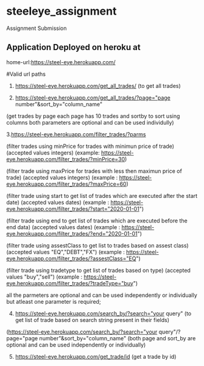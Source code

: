 # steeleye_assignment
Assignment Submission

## Application Deployed on heroku at
  
home-url:https://steel-eye.herokuapp.com/

#Valid url paths
  
1.  https://steel-eye.herokuapp.com/get_all_trades/   (to get all trades)
   
2. https://steel-eye.herokuapp.com/get_all_trades/?page="page number"&sort_by="column_name"  

(get trades by page each page has 10 trades and sortby to sort using columns both parameters are optional and can be used individully)
  
3.https://steel-eye.herokuapp.com/filter_trades/?parms 

(filter trades using minPrice for trades with minimun price of trade) (accepted values integers) (example: https://steel-eye.herokuapp.com/filter_trades/?minPrice=30)

(filter trade using maxPrice for trades with less then maximun price of trade) (accepted values integers) (example : https://steel-eye.herokuapp.com/filter_trades/?maxPrice=60)

(filter trade using start to get list of trades which are executed after the start date) (accepted values dates) (example : https://steel-eye.herokuapp.com/filter_trades/?start="2020-01-01")

(filter trade using end to get list of trades which are executed before the end data) (accepted values dates) (example : https://steel-eye.herokuapp.com/filter_trades/?end="2020-01-01")

(filter trade using assestClass to get list to trades based on assest class) (accepted values "EQ","DEBT","FX") (example : https://steel-eye.herokuapp.com/filter_trades/?assestClass="EQ")

(filter trade using tradetype to get list of trades based on type) (accepted values "buy","sell") (example : https://steel-eye.herokuapp.com/filter_trades/?tradeType="buy")

all the parmeters are optional and can be used independently or individually but atleast one parameter is required;

4. https://steel-eye.herokuapp.com/search_by/?search="your query"  (to get list of trade based on search string present in their fields)

(https://steel-eye.herokuapp.com/search_by/?search="your query"/?page="page number"&sort_by="column_name" (both page and sort_by are optional and can be used independently or individually)
  
5. https://steel-eye.herokuapp.com/get_trade/id  (get a trade by id)
